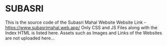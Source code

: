 # SUBASRI
This is the source code of the Subasri Mahal Website
Website Link - https://www.subasrimahal.web.app/
Only CSS and JS Files along with the Index HTML is listed here.
Assets such as Images and Links of the Websites are not uploaded here...
